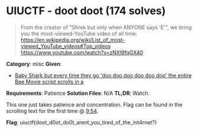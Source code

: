 # UIUCTF - doot doot (174 solves)

> From the creator of "Shrek but only when ANYONE says 'E'", we bring you the most-viewed-YouTube video of all time: https://en.wikipedia.org/wiki/List_of_most-viewed_YouTube_videos#Top_videos https://www.youtube.com/watch?v=zNXl9fqGX40

**Category**: misc
**Given**: 
- [Baby Shark but every time they go 'doo doo doo doo doo doo' the entire Bee Movie script scrolls in a](https://www.youtube.com/watch?v=zNXl9fqGX40)

**Requirements**: Patience
**Solution Files**: N/A
**TL;DR**: Watch.

This one just takes patience and concentration. Flag can be found in the scrolling text for the first time @ [9:54](https://youtu.be/zNXl9fqGX40?t=594).

**Flag**: uiuctf{doot_d0ot_do0t_arent_you_tired_of_the_int4rnet?}
